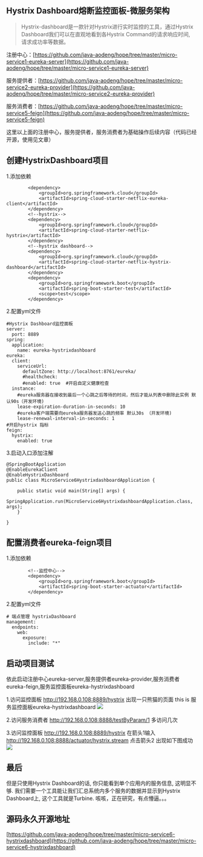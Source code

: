 ## Hystrix Dashboard熔断监控面板-微服务架构
>Hystrix-dashboard是一款针对Hystrix进行实时监控的工具，通过Hystrix Dashboard我们可以在直观地看到各Hystrix Command的请求响应时间, 请求成功率等数据。

注册中心：[https://github.com/java-aodeng/hope/tree/master/micro-service1-eureka-server](https://github.com/java-aodeng/hope/tree/master/micro-service1-eureka-server)

服务提供者：[https://github.com/java-aodeng/hope/tree/master/micro-service2-eureka-provider](https://github.com/java-aodeng/hope/tree/master/micro-service2-eureka-provider)

服务消费者：[https://github.com/java-aodeng/hope/tree/master/micro-service5-feign](https://github.com/java-aodeng/hope/tree/master/micro-service5-feign)

这里以上面的注册中心，服务提供者，服务消费者为基础操作后续内容（代码已经开源，使用见文章）

## 创建HystrixDashboard项目
1.添加依赖
```
        <dependency>
			<groupId>org.springframework.cloud</groupId>
			<artifactId>spring-cloud-starter-netflix-eureka-client</artifactId>
		</dependency>
		<!--hystrix-->
		<dependency>
			<groupId>org.springframework.cloud</groupId>
			<artifactId>spring-cloud-starter-netflix-hystrix</artifactId>
		</dependency>
		<!--hystrix dashboard-->
		<dependency>
			<groupId>org.springframework.cloud</groupId>
			<artifactId>spring-cloud-starter-netflix-hystrix-dashboard</artifactId>
		</dependency>
		<dependency>
			<groupId>org.springframework.boot</groupId>
			<artifactId>spring-boot-starter-test</artifactId>
			<scope>test</scope>
		</dependency>
```
2.配置yml文件
```
#Hystrix Dashboard监控面板
server:
  port: 8889
spring:
  application:
    name: eureka-hystrixdashboard
eureka:
  client:
    serviceUrl:
      defaultZone: http://localhost:8761/eureka/
      #healthcheck:
      #enabled: true  #开启自定义健康检查
  instance:
    #eureka服务器在接收到最后一个心跳之后等待的时间，然后才能从列表中删除此实例 默认90s（开发环境)
    lease-expiration-duration-in-seconds: 10
    #eureka客户端需要向eureka服务器发送心跳的频率 默认30s （开发环境)
    lease-renewal-interval-in-seconds: 1
#开启hystrix 指标
feign:
  hystrix:
    enabled: true
```
3.启动入口添加注解
```
@SpringBootApplication
@EnableEurekaClient
@EnableHystrixDashboard
public class MicroService6HystrixdashboardApplication {

	public static void main(String[] args) {
		SpringApplication.run(MicroService6HystrixdashboardApplication.class, args);
	}

}
```
## 配置消费者eureka-feign项目
1.添加依赖
```
		<!--监控中心-->
		<dependency>
			<groupId>org.springframework.boot</groupId>
			<artifactId>spring-boot-starter-actuator</artifactId>
		</dependency>
```
2.配置yml文件
```
# 端点管理 hystrixDashboard
management:
  endpoints:
    web:
      exposure:
        include: "*"
```
## 启动项目测试

依此启动注册中心eureka-server,服务提供者eureka-provider,服务消费者eureka-feign,服务监控面板eureka-hystrixdashboard

1.访问监控面板 http://192.168.0.108:8889/hystrix 出现一只熊猫的页面 this is 服务监控面板eureka-hystrixdashboard
![](https://i.loli.net/2019/03/18/5c8f9faab0f44.png)

2.访问服务消费者 http://192.168.0.108:8888/testByParam/1 多访问几次

3.访问监控面板 http://192.168.0.108:8889/hystrix  在箭头1输入 http://192.168.0.108:8888/actuator/hystrix.stream 点击箭头2 出现如下图成功
![](https://i.loli.net/2019/03/18/5c8fa0ab325aa.png)

## 最后
但是只使用Hystrix Dashboard的话, 你只能看到单个应用内的服务信息, 这明显不够. 我们需要一个工具能让我们汇总系统内多个服务的数据并显示到Hystrix Dashboard上, 这个工具就是Turbine.
咳咳，正在研究，有点懵逼。。。

## 源码永久开源地址
[https://github.com/java-aodeng/hope/tree/master/micro-service6-hystrixdashboard](https://github.com/java-aodeng/hope/tree/master/micro-service6-hystrixdashboard)
